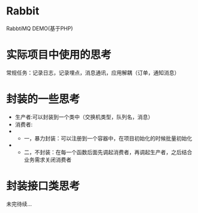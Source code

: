 # Rabbit
RabbtiMQ DEMO(基于PHP)

# 实际项目中使用的思考
常规任务：记录日志，记录埋点，消息通讯，应用解耦（订单，通知消息）

# 封装的一些思考
- 生产者:可以封装到一个类中（交换机类型，队列名，消息）
- 消费者:
- - 一，暴力封装：可以注册到一个容器中，在项目初始化的时候批量初始化
- - 二，不封装：在每一个函数后面先调起消费者，再调起生产者，之后结合业务需求关闭消费者

# 封装接口类思考
未完待续...